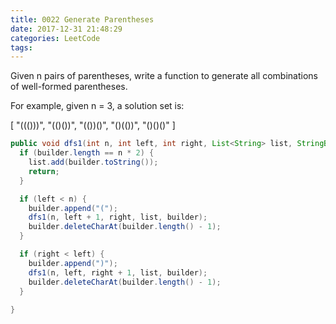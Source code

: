 ```yaml
---
title: 0022 Generate Parentheses
date: 2017-12-31 21:48:29
categories: LeetCode
tags:
---
```



Given n pairs of parentheses, write a function to generate all combinations of well-formed parentheses.

For example, given n = 3, a solution set is:

[
  "((()))",
  "(()())",
  "(())()",
  "()(())",
  "()()()"
]

```java
public void dfs1(int n, int left, int right, List<String> list, StringBuilder builder) {
  if (builder.length == n * 2) {
    list.add(builder.toString());
    return;
  }

  if (left < n) {
    builder.append("(");
    dfs1(n, left + 1, right, list, builder);
    builder.deleteCharAt(builder.length() - 1);
  }

  if (right < left) {
    builder.append(")");
    dfs1(n, left, right + 1, list, builder);
    builder.deleteCharAt(builder.length() - 1);
  }
  
}
```
